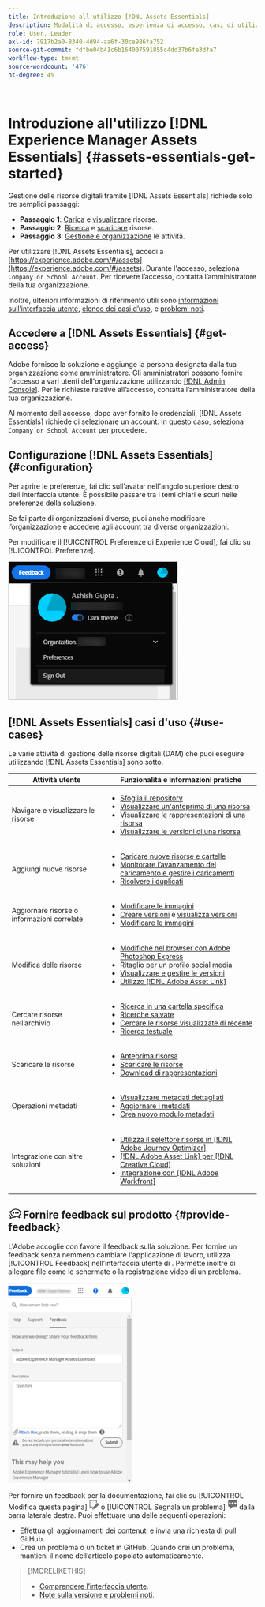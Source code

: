 ```yaml
---
title: Introduzione all'utilizzo [!DNL Assets Essentials]
description: Modalità di accesso, esperienza di accesso, casi di utilizzo supportati e problemi noti di [!DNL Assets Essentials].
role: User, Leader
exl-id: 7917b2a0-8340-4d94-aa6f-30ce986fa752
source-git-commit: fdfbe04b41c6b164007591855c4dd37b6fe3dfa7
workflow-type: tm+mt
source-wordcount: '476'
ht-degree: 4%

---
```


# Introduzione all&#39;utilizzo [!DNL Experience Manager Assets Essentials] {#assets-essentials-get-started}

<!-- TBD: Make links for these steps. -->

Gestione delle risorse digitali tramite [!DNL Assets Essentials] richiede solo tre semplici passaggi:

* **Passaggio 1**: [Carica](/help/add-delete.md) e [visualizzare](/help/navigate-view.md) risorse.
* **Passaggio 2**: [Ricerca](/help/search.md) e [scaricare](/help/manage-organize.md#download) risorse.
* **Passaggio 3**: [Gestione e organizzazione](/help/manage-organize.md) le attività.

Per utilizzare [!DNL Assets Essentials], accedi a [https://experience.adobe.com/#/assets](https://experience.adobe.com/#/assets). Durante l&#39;accesso, seleziona `Company or School Account`. Per ricevere l’accesso, contatta l’amministratore della tua organizzazione.

Inoltre, ulteriori informazioni di riferimento utili sono [informazioni sull’interfaccia utente](/help/navigate-view.md), [elenco dei casi d’uso](#use-cases), <!-- TBD: [supported file types](/help/supported-file-formats.md), --> e [problemi noti](/help/release-notes.md#known-issues).

## Accedere a [!DNL Assets Essentials] {#get-access}

Adobe fornisce la soluzione e aggiunge la persona designata dalla tua organizzazione come amministratore. Gli amministratori possono fornire l&#39;accesso a vari utenti dell&#39;organizzazione utilizzando [[!DNL Admin Console]](https://helpx.adobe.com/it/enterprise/using/admin-console.html). Per le richieste relative all’accesso, contatta l’amministratore della tua organizzazione.

Al momento dell&#39;accesso, dopo aver fornito le credenziali, [!DNL Assets Essentials] richiede di selezionare un account. In questo caso, seleziona `Company or School Account` per procedere.

## Configurazione [!DNL Assets Essentials] {#configuration}

Per aprire le preferenze, fai clic sull&#39;avatar nell&#39;angolo superiore destro dell&#39;interfaccia utente. È possibile passare tra i temi chiari e scuri nelle preferenze della soluzione.

Se fai parte di organizzazioni diverse, puoi anche modificare l’organizzazione e accedere agli account tra diverse organizzazioni.

Per modificare il [!UICONTROL Preferenze di Experience Cloud], fai clic su [!UICONTROL Preferenze].

![Preferenza al tema scuro e chiaro](assets/theme-change.png)

## [!DNL Assets Essentials] casi d&#39;uso {#use-cases}

Le varie attività di gestione delle risorse digitali (DAM) che puoi eseguire utilizzando [!DNL Assets Essentials] sono sotto.

| Attività utente | Funzionalità e informazioni pratiche |
|-----|------|
| Navigare e visualizzare le risorse | <ul> <li>[Sfoglia il repository](/help/navigate-view.md#view-assets-and-details) </li> <li> [Visualizzare un&#39;anteprima di una risorsa](/help/navigate-view.md#preview-assets) <li> [Visualizzare le rappresentazioni di una risorsa](/help/add-delete.md#renditions) </li> <li>[Visualizzare le versioni di una risorsa](/help/manage-organize.md#view-versions)</li></ul> |
| Aggiungi nuove risorse | <ul> <li>[Caricare nuove risorse e cartelle](/help/add-delete.md#add-assets)</li> <li>[Monitorare l’avanzamento del caricamento e gestire i caricamenti](/help/add-delete.md#upload-progress)</li> <li>[Risolvere i duplicati](/help/add-delete.md#resolve-upload-fails)</li> </ul> |
| Aggiornare risorse o informazioni correlate | <ul> <li>[Modificare le immagini](/help/edit-images.md)</li> <li>[Creare versioni](/help/manage-organize.md#create-versions) e [visualizza versioni](/help/manage-organize.md#view-versions)</li> <li>[Modificare le immagini](/help/edit-images.md)</li> </ul> |
| Modifica delle risorse | <ul> <li>[Modifiche nel browser con Adobe Photoshop Express](/help/edit-images.md)</li> <li>[Ritaglio per un profilo social media](/help/edit-images.md#crop-straighten-images)</li> <li>[Visualizzare e gestire le versioni](/help/manage-organize.md#view-versions)</li> <li>[Utilizzo [!DNL Adobe Asset Link]](/help/integration.md#integrations)</ul></ul> |
| Cercare risorse nell’archivio | <ul> <li>[Ricerca in una cartella specifica](/help/search.md#refine-search-results)</li> <li>[Ricerche salvate](/help/search.md#saved-search)</li> <li>[Cercare le risorse visualizzate di recente](/help/search.md)</li> <li>[Ricerca testuale](/help/search.md) |
| Scaricare le risorse | <ul> <li> [Anteprima risorsa](/help/navigate-view.md#preview-assets) </li> <li> [Scaricare le risorse](/help/manage-organize.md#download) <li> [Download di rappresentazioni](/help/add-delete.md#renditions) </li></ul> |
| Operazioni metadati | <ul> <li>[Visualizzare metadati dettagliati](/help/metadata.md) </li> <li> [Aggiornare i metadati](/help/metadata.md#update-metadata)</li> <li> [Crea nuovo modulo metadati](/help/metadata.md#metadata-forms) </li> </ul> |
| Integrazione con altre soluzioni | <ul> <li>[Utilizza il selettore risorse in [!DNL Adobe Journey Optimizer]](/help/integration.md)</li> <li>[[!DNL Adobe Asset Link] per [!DNL Creative Cloud]](/help/integration.md)</li> <li>[Integrazione con [!DNL Adobe Workfront]](/help/integration.md)</li> </ul> |

<!--TBD: Merge the below rows in the table when the use cases are documented/available.

| How do I delete assets? | <ul> <li>[Delete assets](/help/manage-organize.md)</li> <li>Recover deleted assets</li> <li>Permanently delete assets</li> </ul> |
| How do I share assets or find shared assets? | <ul> <li>Shared by me</li> <li>Shared with me</li> <li>Share for comments and review</li> <li>Unshare assets</li> </ul> |
| How do I collaborate with others and get my assets reviewed | <ul> <li>Share for review</li> <li>Provide comments. Resolve and filter comments</li> <li>Annotations on images</li> <li>Assign tasks to specific users and prioritize</li> </ul> |

-->

## ![icona feedback](assets/do-not-localize/feedback-icon.png) Fornire feedback sul prodotto {#provide-feedback}

L&#39;Adobe accoglie con favore il feedback sulla soluzione. Per fornire un feedback senza nemmeno cambiare l&#39;applicazione di lavoro, utilizza [!UICONTROL Feedback] nell’interfaccia utente di . Permette inoltre di allegare file come le schermate o la registrazione video di un problema.

![opzione di feedback nell’interfaccia](assets/feedback-panel.png)

Per fornire un feedback per la documentazione, fai clic su [!UICONTROL Modifica questa pagina] ![modificare la pagina](assets/do-not-localize/edit-page.png) o [!UICONTROL Segnala un problema] ![creare un problema GitHub](assets/do-not-localize/github-issue.png) dalla barra laterale destra. Puoi effettuare una delle seguenti operazioni:

* Effettua gli aggiornamenti dei contenuti e invia una richiesta di pull GitHub.
* Crea un problema o un ticket in GitHub. Quando crei un problema, mantieni il nome dell’articolo popolato automaticamente.

>[!MORELIKETHIS]
>
>* [Comprendere l’interfaccia utente](/help/navigate-view.md).
>* [Note sulla versione e problemi noti](/help/release-notes.md).


<!-- TBD: 
>* [Supported file types](/help/supported-file-formats.md).
-->
